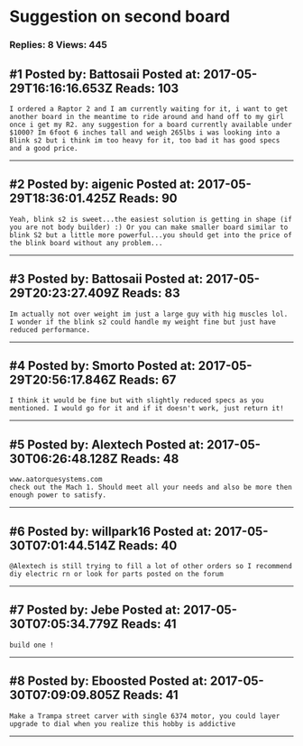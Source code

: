 # Suggestion on second board

### Replies: 8 Views: 445

## \#1 Posted by: Battosaii Posted at: 2017-05-29T16:16:16.653Z Reads: 103

```
I ordered a Raptor 2 and I am currently waiting for it, i want to get another board in the meantime to ride around and hand off to my girl once i get my R2. any suggestion for a board currently available under $1000? Im 6foot 6 inches tall and weigh 265lbs i was looking into a Blink s2 but i think im too heavy for it, too bad it has good specs and a good price.
```

---
## \#2 Posted by: aigenic Posted at: 2017-05-29T18:36:01.425Z Reads: 90

```
Yeah, blink s2 is sweet...the easiest solution is getting in shape (if you are not body builder) :) Or you can make smaller board similar to blink S2 but a little more powerful...you should get into the price of the blink board without any problem...
```

---
## \#3 Posted by: Battosaii Posted at: 2017-05-29T20:23:27.409Z Reads: 83

```
Im actually not over weight im just a large guy with hig muscles lol. I wonder if the blink s2 could handle my weight fine but just have reduced performance.
```

---
## \#4 Posted by: Smorto Posted at: 2017-05-29T20:56:17.846Z Reads: 67

```
I think it would be fine but with slightly reduced specs as you mentioned. I would go for it and if it doesn't work, just return it!
```

---
## \#5 Posted by: Alextech Posted at: 2017-05-30T06:26:48.128Z Reads: 48

```
www.aatorquesystems.com 
check out the Mach 1. Should meet all your needs and also be more then enough power to satisfy.
```

---
## \#6 Posted by: willpark16 Posted at: 2017-05-30T07:01:44.514Z Reads: 40

```
@Alextech is still trying to fill a lot of other orders so I recommend diy electric rn or look for parts posted on the forum
```

---
## \#7 Posted by: Jebe Posted at: 2017-05-30T07:05:34.779Z Reads: 41

```
build one !
```

---
## \#8 Posted by: Eboosted Posted at: 2017-05-30T07:09:09.805Z Reads: 41

```
Make a Trampa street carver with single 6374 motor, you could layer upgrade to dial when you realize this hobby is addictive
```

---
